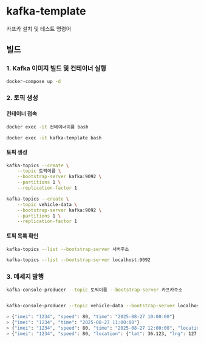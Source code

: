 # kafka-template

카프카 설치 및 테스트 명령어

## 빌드

### 1. Kafka 이미지 빌드 및 컨테이너 실행 

```bash
docker-compose up -d
```

### 2. 토픽 생성
	
#### 컨테이너 접속

```bash
docker exec -it 컨테이너이름 bash

docker exec -it kafka-template bash
```

#### 토픽 생성

```bash
kafka-topics --create \
	--topic 토픽이름 \
	--bootstrap-server kafka:9092 \
	--partitions 1 \
	--replication-factor 1

kafka-topics --create \
	--topic vehicle-data \
	--bootstrap-server kafka:9092 \
	--partitions 1 \
	--replication-factor 1
```


#### 토픽 목록 확인

```bash
kafka-topics --list --bootstrap-server 서버주소

kafka-topics --list --bootstrap-server localhost:9092
```


### 3. 메세지 발행

```bash
kafka-console-producer --topic 토픽이름 --bootstrap-server 카프카주소


kafka-console-producer --topic vehicle-data --bootstrap-server localhost:9092

> {"imei": "1234", "speed": 80, "time": "2025-08-27 10:00:00"}
> {"imei": "1234", "time": "2025-08-27 11:00:00"}
> {"imei": "1234", "speed": 80, "time": "2025-08-27 12:00:00", "location": {"lat": 36.123, "lng": 127.123}}
> {"imei": "1234", "speed": 80, "location": {"lat": 36.123, "lng": 127.123}}

```